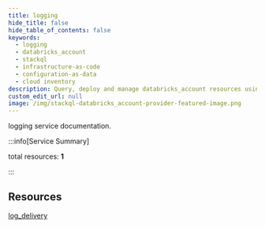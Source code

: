 ```yaml
---
title: logging
hide_title: false
hide_table_of_contents: false
keywords:
  - logging
  - databricks_account
  - stackql
  - infrastructure-as-code
  - configuration-as-data
  - cloud inventory
description: Query, deploy and manage databricks_account resources using SQL
custom_edit_url: null
image: /img/stackql-databricks_account-provider-featured-image.png
---
```


logging service documentation.

:::info[Service Summary]

total resources: __1__  

:::

## Resources
<div class="row">
<div class="providerDocColumn">
<a href="/services/logging/log_delivery/">log_delivery</a>
</div>
<div class="providerDocColumn">

</div>
</div>